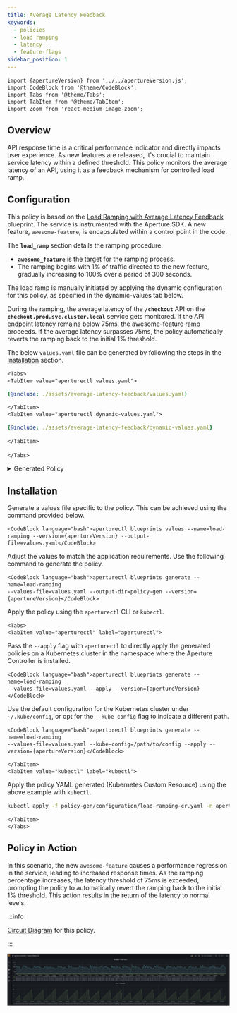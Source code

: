 ```yaml
---
title: Average Latency Feedback
keywords:
  - policies
  - load ramping
  - latency
  - feature-flags
sidebar_position: 1
---
```


```mdx-code-block
import {apertureVersion} from '../../apertureVersion.js';
import CodeBlock from '@theme/CodeBlock';
import Tabs from '@theme/Tabs';
import TabItem from '@theme/TabItem';
import Zoom from 'react-medium-image-zoom';
```

## Overview

API response time is a critical performance indicator and directly impacts user
experience. As new features are released, it's crucial to maintain service
latency within a defined threshold. This policy monitors the average latency of
an API, using it as a feedback mechanism for controlled load ramp.

## Configuration

This policy is based on the
[Load Ramping with Average Latency Feedback](/reference/blueprints/load-ramping/base.md)
blueprint. The service is instrumented with the Aperture SDK. A new feature,
`awesome-feature`, is encapsulated within a control point in the code.

The **`load_ramp`** section details the ramping procedure:

- **`awesome_feature`** is the target for the ramping process.
- The ramping begins with 1% of traffic directed to the new feature, gradually
  increasing to 100% over a period of 300 seconds.

The load ramp is manually initiated by applying the dynamic configuration for
this policy, as specified in the dynamic-values tab below.

During the ramping, the average latency of the **`/checkout`** API on the
**`checkout.prod.svc.cluster.local`** service gets monitored. If the API
endpoint latency remains below 75ms, the awesome-feature ramp proceeds. If the
average latency surpasses 75ms, the policy automatically reverts the ramping
back to the initial 1% threshold.

The below `values.yaml` file can be generated by following the steps in the
[Installation](#installation) section.

```mdx-code-block
<Tabs>
<TabItem value="aperturectl values.yaml">
```

```yaml
{@include: ./assets/average-latency-feedback/values.yaml}
```

```mdx-code-block
</TabItem>
<TabItem value="aperturectl dynamic-values.yaml">
```

```yaml
{@include: ./assets/average-latency-feedback/dynamic-values.yaml}
```

```mdx-code-block
</TabItem>

</Tabs>

```

<details><summary>Generated Policy</summary>
<p>

```yaml
{@include: ./assets/average-latency-feedback/policy.yaml}
```

</p>
</details>

## Installation

Generate a values file specific to the policy. This can be achieved using the
command provided below.

```mdx-code-block
<CodeBlock language="bash">aperturectl blueprints values --name=load-ramping --version={apertureVersion} --output-file=values.yaml</CodeBlock>
```

Adjust the values to match the application requirements. Use the following
command to generate the policy.

```mdx-code-block
<CodeBlock language="bash">aperturectl blueprints generate --name=load-ramping
--values-file=values.yaml --output-dir=policy-gen --version={apertureVersion}</CodeBlock>
```

Apply the policy using the `aperturectl` CLI or `kubectl`.

```mdx-code-block
<Tabs>
<TabItem value="aperturectl" label="aperturectl">
```

Pass the `--apply` flag with `aperturectl` to directly apply the generated
policies on a Kubernetes cluster in the namespace where the Aperture Controller
is installed.

```mdx-code-block
<CodeBlock language="bash">aperturectl blueprints generate --name=load-ramping
--values-file=values.yaml --apply --version={apertureVersion}</CodeBlock>
```

Use the default configuration for the Kubernetes cluster under `~/.kube/config`,
or opt for the `--kube-config` flag to indicate a different path.

```mdx-code-block
<CodeBlock language="bash">aperturectl blueprints generate --name=load-ramping
--values-file=values.yaml --kube-config=/path/to/config --apply --version={apertureVersion}</CodeBlock>
```

```mdx-code-block
</TabItem>
<TabItem value="kubectl" label="kubectl">
```

Apply the policy YAML generated (Kubernetes Custom Resource) using the above
example with `kubectl`.

```bash
kubectl apply -f policy-gen/configuration/load-ramping-cr.yaml -n aperture-controller
```

```mdx-code-block
</TabItem>
</Tabs>
```

## Policy in Action

In this scenario, the new `awesome-feature` causes a performance regression in
the service, leading to increased response times. As the ramping percentage
increases, the latency threshold of 75ms is exceeded, prompting the policy to
automatically revert the ramping back to the initial 1% threshold. This action
results in the return of the latency to normal levels.

:::info

[Circuit Diagram](./assets/average-latency-feedback/graph.mmd.svg) for this
policy.

:::

<Zoom>

![Load Ramping with Average Latency Feedback](./assets/average-latency-feedback/dashboard.png)

</Zoom>
